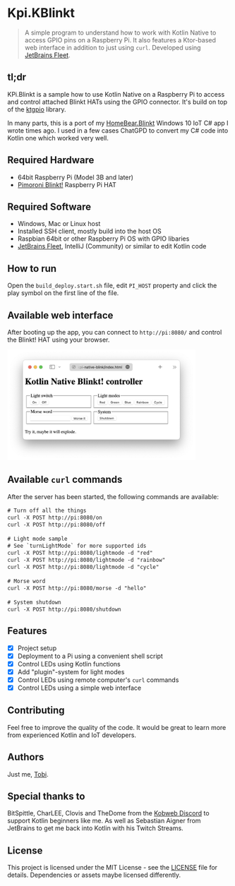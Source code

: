 # Kpi.KBlinkt

> A simple program to understand how to work with Kotlin Native to access GPIO pins on a Raspberry Pi. It also features a Ktor-based web interface in addition to just using `curl`. Developed using [JetBrains Fleet](https://www.jetbrains.com/de-de/fleet/).

## tl;dr

KPi.Blinkt is a sample how to use Kotlin Native on a Raspberry Pi to access and control attached Blinkt HATs using the GPIO
connector. It's build on top of the [ktgpio](https://github.com/ktgpio/ktgpio/) library.

In many parts, this is a port of
my [HomeBear.Blinkt](https://github.com/tscholze/dotnet-iot-homebear-blinkt/tree/master/HomeBear.Blinkt/Controller)
Windows 10 IoT C# app I wrote times ago. I used in a few cases ChatGPD to convert my C# code into Kotlin one which worked very well.

## Required Hardware

- 64bit Raspberry Pi (Model 3B and later)
- [Pimoroni Blinkt!](https://shop.pimoroni.com/products/blinkt) Raspberry Pi HAT

## Required Software

- Windows, Mac or Linux host
- Installed SSH client, mostly build into the host OS
- Raspbian 64bit or other Raspberry Pi OS with GPIO libaries
- [JetBrains Fleet](https://www.jetbrains.com/de-de/fleet/), IntelliJ (Community) or similar to edit Kotlin code

## How to run

Open the `build_deploy.start.sh` file, edit `PI_HOST` property and click the play symbol on the first line of the file.

## Available web interface

After booting up the app, you can connect to `http://pi:8080/` and control the Blinkt! HAT using your browser.

<img src="_docs/web.png" height="250" />

## Available `curl` commands

After the server has been started, the following commands are available:

```shell
# Turn off all the things
curl -X POST http://pi:8080/on
curl -X POST http://pi:8080/off

# Light mode sample
# See `turnLightMode` for more supported ids
curl -X POST http://pi:8080/lightmode -d "red"
curl -X POST http://pi:8080/lightmode -d "rainbow"
curl -X POST http://pi:8080/lightmode -d "cycle"

# Morse word
curl -X POST http://pi:8080/morse -d "hello"

# System shutdown
curl -X POST http://pi:8080/shutdown
```

## Features

- [x] Project setup
- [x] Deployment to a Pi using a convenient shell script
- [x] Control LEDs using Kotlin functions
- [x] Add "plugin"-system for light modes
- [x] Control LEDs using remote computer's `curl` commands
- [x] Control LEDs using a simple web interface

## Contributing

Feel free to improve the quality of the code. It would be great to learn more from experienced Kotlin and IoT
developers.

## Authors

Just me, [Tobi]([https://tscholze.github.io).

## Special thanks to

BitSpittle, CharLEE, Clovis and TheDome from the [Kobweb Discord](https://discord.com/invite/5NZ2GKV5Cs) to support
Kotlin beginners like me. As well as Sebastian Aigner from JetBrains to get me back into Kotlin with his Twitch Streams.

## License

This project is licensed under the MIT License - see the [LICENSE](LICENSE.md) file for details.
Dependencies or assets maybe licensed differently.
